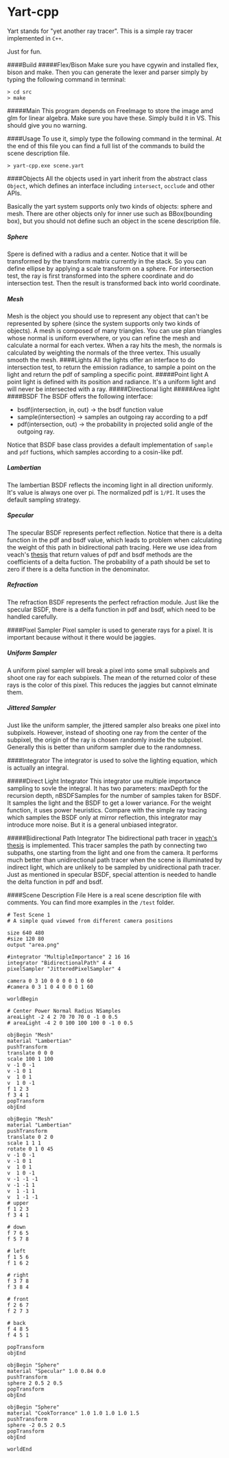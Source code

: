 # Yart-cpp
Yart stands for "yet another ray tracer". This is a simple ray tracer implemented in `C++`.

Just for fun.

####Build
#####Flex/Bison
Make sure you have cgywin and installed flex, bison and make. Then you can generate the lexer and parser simply by typing the following command in terminal:
```
> cd src
> make
```
#####Main
This program depends on FreeImage to store the image amd glm for linear algebra. Make sure you have these. Simply build it in VS. This should give you no warning.

####Usage
To use it, simply type the following command in the terminal. At the end of this file you can find a full list of the commands to build the scene description file.
```
> yart-cpp.exe scene.yart
```
####Objects
All the objects used in yart inherit from the abstract class `Object`, which defines an interface including `intersect`, `occlude` and other APIs.

Basically the yart system supports only two kinds of objects: sphere and mesh. There are other objects only for inner use such as BBox(bounding box), but you should not define such an object in the scene description file.

##### Sphere
Spere is defined with a radius and a center. Notice that it will be transformed by the transform matrix currently in the stack. So you can define ellipse by applying a scale transform on a sphere. For intersection test, the ray is first transformed into the sphere coordinate and do intersection test.
Then the result is transformed back into world coordinate.

##### Mesh
Mesh is the object you should use to represent any object that can't be represented by sphere 
(since the system supports only two kinds of objects). A mesh is composed of many triangles. 
You can use plan triangles whose normal is uniform everwhere, or you can refine the mesh and calculate a normal for each vertex. When a ray hits the mesh, the normals is calculated by weighting the normals of the three vertex. This usually smooth the mesh.
####Lights
All the lights offer an interface to do intersection test, to return the emission radiance, to sample a point on the light and return the pdf of sampling a specific point. 
#####Point light
A point light is defined with its position and radiance. It's a uniform light and will never be intersected with a ray.
#####Directional light
#####Area light
####BSDF
The BSDF offers the following interface:
- bsdf(intersection, in, out) -> the bsdf function value
- sample(intersection)        -> samples an outgoing ray according to a pdf
- pdf(intersection, out)      -> the probability in projected solid angle of the outgoing ray.

Notice that BSDF base class provides a default implementation of `sample` and `pdf` fuctions, which samples according to a cosin-like pdf.

##### Lambertian
The lambertian BSDF reflects the incoming light in all direction uniformly. It's value is always one over pi. The normalized pdf is `1/PI`. It uses the default sampling strategy.

##### Specular
The specular BSDF represents perfect reflection. Notice that there is a delta function in the pdf and bsdf value, which leads to problem when calculating the weight of this path in bidirectional path tracing. Here we use idea from veach's [thesis](https://graphics.stanford.edu/papers/veach_thesis/) that return values of pdf and bsdf methods are the coefficients of a delta fuction. The probability of a path should be set to zero if there is a delta function in the denominator.

##### Refraction
The refraction BSDF represents the perfect refraction module. Just like the specular BSDF, there is a delfa function in pdf and bsdf, which need to be handled carefully.

####Pixel Sampler
Pixel sampler is used to generate rays for a pixel. It is important because without it there would be jaggies.

##### Uniform Sampler
A uniform pixel sampler will break a pixel into some small subpixels and shoot one ray for each subpixels. The mean of the returned color of these rays is the color of this pixel. This reduces the jaggies but cannot elminate them.

##### Jittered Sampler
Just like the uniform sampler, the jittered sampler also breaks one pixel into subpixels. However, instead of shooting one ray from the center of the subpixel, the origin of the ray is chosen randomly inside the subpixel. Generally this is better than uniform sampler due to the randomness.

####Integrator
The integrator is used to solve the lighting equation, which is actually an integral.

#####Direct Light Integrator
This integrator use multiple importance sampling to sovle the integral. It has two parameters: maxDepth for the recursion depth, nBSDFSamples for the number of samples taken for BSDF.
It samples the light and the BSDF to get a lower variance. For the weight function, it uses power heuristics. Compare with the simple ray tracing which samples the BSDF only at mirror reflection, this integrator may introduce more noise. But it is a general unbiased integrator.

#####Bidirectional Path Integrator
The bidirectional path tracer in [veach's thesis](https://graphics.stanford.edu/papers/veach_thesis/) is implemented. This tracer samples the path by connecting two subpaths, one starting from the light and one from the camera. It performs much better than unidirectional path tracer when the scene is illuminated by indirect light, which are unlikely to be sampled by unidirectional path tracer. Just as mentioned in specular BSDF, special attention is needed to handle the delta function in pdf and bsdf.

####Scene Description File
Here is a real scene description file with comments. You can find more examples in the `/test` folder.
```
# Test Scene 1 
# A simple quad viewed from different camera positions

size 640 480
#size 120 80
output "area.png"

#integrator "MultipleImportance" 2 16 16
integrator "BidirectionalPath" 4 4
pixelSampler "JitteredPixelSampler" 4

camera 0 3 10 0 0 0 0 1 0 60
#camera 0 3 1 0 4 0 0 0 1 60

worldBegin

# Center Power Normal Radius NSamples
areaLight -2 4 2 70 70 70 0 -1 0 0.5
# areaLight -4 2 0 100 100 100 0 -1 0 0.5

objBegin "Mesh"
material "Lambertian"
pushTransform
translate 0 0 0
scale 100 1 100
v -1 0 -1
v -1 0 1
v  1 0 1
v  1 0 -1
f 1 2 3
f 3 4 1
popTransform
objEnd

objBegin "Mesh"
material "Lambertian"
pushTransform
translate 0 2 0
scale 1 1 1
rotate 0 1 0 45
v -1 0 -1
v -1 0 1
v  1 0 1
v  1 0 -1
v -1 -1 -1
v -1 -1 1
v  1 -1 1
v  1 -1 -1
# upper
f 1 2 3
f 3 4 1

# down
f 7 6 5
f 5 7 8

# left
f 1 5 6
f 1 6 2

# right
f 3 7 8
f 3 8 4

# front
f 2 6 7
f 2 7 3

# back
f 4 8 5
f 4 5 1

popTransform
objEnd

objBegin "Sphere"
material "Specular" 1.0 0.84 0.0
pushTransform
sphere 2 0.5 2 0.5
popTransform
objEnd

objBegin "Sphere"
material "CookTorrance" 1.0 1.0 1.0 1.0 1.5
pushTransform
sphere -2 0.5 2 0.5
popTransform
objEnd

worldEnd
```